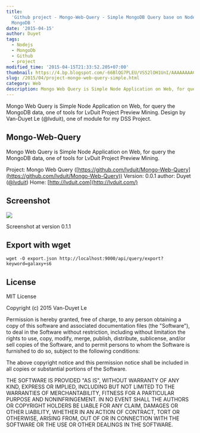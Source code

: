 ```yaml
---
title:
  'Github project - Mongo-Web-Query - Simple MongoDB Query base on Nodejs and
  MongoDB '
date: '2015-04-15'
author: Duyet
tags:
  - Nodejs
  - MongoDb
  - Github
  - project
modified_time: '2015-04-15T21:33:52.205+07:00'
thumbnail: https://4.bp.blogspot.com/-66BlQG7PLEU/VS52lOH1UnI/AAAAAAAACRE/egh7Z4oZBOk/s1600/687474703a2f2f692e696d6775722e636f6d2f3543734e4b39442e706e67.png
slug: /2015/04/project-mongo-web-query-simple.html
category: Web
description: Mongo Web Query is Simple Node Application on Web, for query the MongoDB data, one of tools for LvDuit Project Preview Mining.
---
```


Mongo Web Query is Simple Node Application on Web, for query the MongoDB data, one of tools for LvDuit Project Preview Mining.
Design by Van-Duyet Le (@lvduit), one of module for my DSS Project.

## Mongo-Web-Query

Mongo Web Query is Simple Node Application on Web, for query the MongoDB data, one of tools for LvDuit Project Preview Mining.

Project: Mongo Web Query ([https://github.com/lvduit/Mongo-Web-Query](https://github.com/lvduit/Mongo-Web-Query))
Version: 0.0.1
author: Duyet ([@lvduit](http://twitter.com/lvduit))
Home: [http://lvduit.com](http://lvduit.com/)

## Screenshot

![](https://4.bp.blogspot.com/-66BlQG7PLEU/VS52lOH1UnI/AAAAAAAACRE/egh7Z4oZBOk/s1600/687474703a2f2f692e696d6775722e636f6d2f3543734e4b39442e706e67.png)

Screenshot at version 0.1.1

## Export with wget

```
wget -O export.json http://localhost:9000/api/query/export?keyword=galaxy+s6
```

## License

MIT License

Copyright (c) 2015 Van-Duyet Le

Permission is hereby granted, free of charge, to any person obtaining a copy of this software and associated documentation files (the "Software"), to deal in the Software without restriction, including without limitation the rights to use, copy, modify, merge, publish, distribute, sublicense, and/or sell copies of the Software, and to permit persons to whom the Software is furnished to do so, subject to the following conditions:

The above copyright notice and this permission notice shall be included in all copies or substantial portions of the Software.

THE SOFTWARE IS PROVIDED "AS IS", WITHOUT WARRANTY OF ANY KIND, EXPRESS OR IMPLIED, INCLUDING BUT NOT LIMITED TO THE WARRANTIES OF MERCHANTABILITY, FITNESS FOR A PARTICULAR PURPOSE AND NONINFRINGEMENT. IN NO EVENT SHALL THE AUTHORS OR COPYRIGHT HOLDERS BE LIABLE FOR ANY CLAIM, DAMAGES OR OTHER LIABILITY, WHETHER IN AN ACTION OF CONTRACT, TORT OR OTHERWISE, ARISING FROM, OUT OF OR IN CONNECTION WITH THE SOFTWARE OR THE USE OR OTHER DEALINGS IN THE SOFTWARE.
